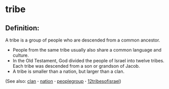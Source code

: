 # tribe #

## Definition: ##

A tribe is a group of people who are descended from a common ancestor. 

* People from the same tribe usually also share a common language and culture.
* In the Old Testament, God divided the people of Israel into twelve tribes. Each tribe was descended from a son or grandson of Jacob.
* A tribe is smaller than a nation, but larger than a clan.

(See also: [clan](../other/clan.md) **·** [nation](../other/nation.md) **·** [peoplegroup](../other/peoplegroup.md) **·** [12tribesofisrael](../other/12tribesofisrael.md))

